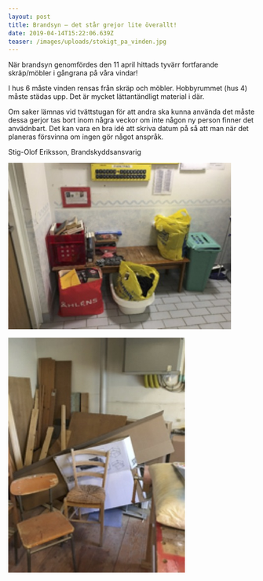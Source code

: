```yaml
---
layout: post
title: Brandsyn – det står grejor lite överallt!
date: 2019-04-14T15:22:06.639Z
teaser: /images/uploads/stokigt_pa_vinden.jpg
---
```


När brandsyn genomfördes den 11 april hittads tyvärr fortfarande skräp/möbler i gångrana på våra vindar!

I hus 6 måste vinden rensas från skräp och möbler. Hobbyrummet (hus 4) måste städas upp. Det är mycket lättantändligt material i där.

Om saker lämnas vid tvättstugan för att andra ska kunna använda det måste dessa gerjor tas bort inom några veckor om inte någon ny person finner det anvädnbart. Det kan vara en bra idé att skriva datum på så att man när det planeras försvinna om ingen gör något anspråk.

Stig-Olof Eriksson, Brandskyddsansvarig

![](/images/uploads/bra_att_ha-_saker_i_tvattstugan.jpg)

![](/images/uploads/stokingt_i_hobbyrummet.jpg)
